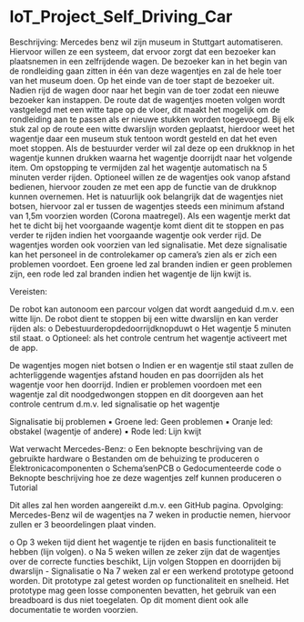 # IoT_Project_Self_Driving_Car

Beschrijving: Mercedes benz wil zijn museum in Stuttgart automatiseren. Hiervoor willen ze een systeem, dat ervoor zorgt dat een bezoeker kan plaatsnemen in een zelfrijdende wagen. De bezoeker kan in het begin van de rondleiding gaan zitten in één van deze wagentjes en zal de hele toer van het museum doen. Op het einde van de toer stapt de bezoeker uit. Nadien rijd de wagen door naar het begin van de toer zodat een nieuwe bezoeker kan instappen. De route dat de wagentjes moeten volgen wordt vastgelegd met een witte tape op de vloer, dit maakt het mogelijk om de rondleiding aan te passen als er nieuwe stukken worden toegevoegd. Bij elk stuk zal op de route een witte dwarslijn worden geplaatst, hierdoor weet het wagentje daar een museum stuk tentoon wordt gesteld en dat het even moet stoppen. Als de bestuurder verder wil zal deze op een drukknop in het wagentje kunnen drukken waarna het wagentje doorrijdt naar het volgende item. Om opstopping te vermijden zal het wagentje automatisch na 5 minuten verder rijden. Optioneel willen ze de wagentjes ook vanop afstand bedienen, hiervoor zouden ze met een app de functie van de drukknop kunnen overnemen. Het is natuurlijk ook belangrijk dat de wagentjes niet botsen, hiervoor zal er tussen de wagentjes steeds een minimum afstand van 1,5m voorzien worden (Corona maatregel). Als een wagentje merkt dat het te dicht bij het voorgaande wagentje komt dient dit te stoppen en pas verder te rijden indien het voorgaande wagentje ook verder rijd. De wagentjes worden ook voorzien van led signalisatie. Met deze signalisatie kan het personeel in de controlekamer op camera’s zien als er zich een problemen voordoet. Een groene led zal branden indien er geen problemen zijn, een rode led zal branden indien het wagentje de lijn kwijt is. 

Vereisten:

De robot kan autonoom een parcour volgen dat wordt aangeduid d.m.v. een witte lijn.
De robot dient te stoppen bij een witte dwarslijn en kan verder rijden als: o Debestuurderopdedoorrijdknopduwt o Het wagentje 5 minuten stil staat. o Optioneel: als het controle centrum het wagentje activeert met de app.

De wagentjes mogen niet botsen o Indien er en wagentje stil staat zullen de achterliggende wagentjes afstand houden en pas doorrijden als het wagentje voor hen doorrijd.
Indien er problemen voordoen met een wagentje zal dit noodgedwongen stoppen en dit doorgeven aan het controle centrum d.m.v. led signalisatie op het wagentje 

Signalisatie bij problemen 
▪ Groene led: Geen problemen 
▪ Oranje led: obstakel (wagentje of andere) 
▪ Rode led: Lijn kwijt 

Wat verwacht Mercedes-Benz:
o Een beknopte beschrijving van de gebruikte hardware 
o Bestanden om de behuizing te produceren 
o Elektronicacomponenten o Schema’senPCB
o Gedocumenteerde code
o Beknopte beschrijving hoe ze deze wagentjes zelf kunnen produceren 
o Tutorial 

Dit alles zal hen worden aangereikt d.m.v. een GitHub pagina. Opvolging: Mercedes-Benz wil de wagentjes na 7 weken in productie nemen, hiervoor zullen er 3 beoordelingen plaat vinden. 

o Op 3 weken tijd dient het wagentje te rijden en basis functionaliteit te hebben (lijn volgen). 
o Na 5 weken willen ze zeker zijn dat de wagentjes over de correcte functies beschikt, Lijn volgen
Stoppen en doorrijden bij dwarslijn - Signalisatie 
o Na 7 weken zal er een werkend prototype getoond worden. Dit prototype zal getest worden op functionaliteit en snelheid. Het prototype mag geen losse componenten bevatten, het gebruik van een breadboard is dus niet toegelaten. Op dit moment dient ook alle documentatie te worden voorzien.
